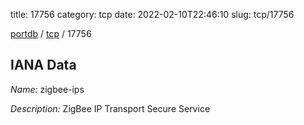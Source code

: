 title: 17756
category: tcp
date: 2022-02-10T22:46:10
slug: tcp/17756

[portdb](/) / [tcp](/category/tcp.html) / 17756


## IANA Data

_Name:_ zigbee-ips

_Description:_ ZigBee IP Transport Secure Service

